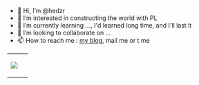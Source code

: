 - 👋 Hi, I’m @hedzr
- 👀 I’m interested in constructing the world with PL
- 🌱 I’m currently learning ..., I'd learned long time, and I'll last it
- 💞️ I’m looking to collaborate on ...
- 📫 How to reach me : [my blog](https://hedzr.com/), mail me or t me

<!-- -->

<table border="0"><tr><td>
  
[![](https://github-readme-stats.vercel.app/api?username=hedzr&show_icons=true&hide=issues,contribs&theme=dracula&hide_border=true)](https://github.com/hedzr)

  </td><td>
  <!--
[![Top Langs](https://github-readme-stats.vercel.app/api/top-langs/?username=hedzr&exclude_repo=adminLTE-app,notes-vuepress,cmake-hello,tricentech-triot&layout=compact&theme=dracula&hide_border=true&langs_count=6)](https://github.com/hedzr)
-->
</td></tr></table>

<!--
[![willianrod's wakatime stats](https://github-readme-stats.vercel.app/api/wakatime?username=hedzr&theme=radical)](https://github.com/hedzr)
-->

<!---
hedzr/hedzr is a ✨ special ✨ repository because its `README.md` (this file) appears on your GitHub profile.
You can click the Preview link to take a look at your changes.
--->
